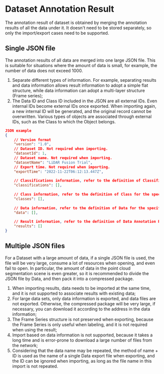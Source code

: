 # Dataset Annotation Result

The annotation result of dataset is obtained by merging the annotation results of all the data under it. It doesn't need to be stored separately, so only the import/export cases need to be supported.

## **Single JSON file**

The annotation results of all data are merged into one large JSON file. This is suitable for situations where the amount of data is small, for example, the number of data does not exceed 1000.

1. Separate different types of information. For example, separating results and data information allows result information to adopt a simple flat structure, while data information can adopt a multi-layer structure (Frame series);
2. The Data ID and Class ID included in the JSON are all external IDs. Even internal IDs become external IDs once exported. When importing again, a new internal ID will be generated, and the original record cannot be overwritten. Various types of objects are associated through external IDs, such as the Class to which the Object belongs.

```json
JSON example
{
    // Version format
    "version": "1.0",
    // Dataset ID. Not required when importing.
    "datasetId": 1,
    // Dataset name. Not required when importing.
    "datasetName": "LiDAR Fusion Trial",
    // Export time. Not required when importing.
    "exportTime": "2022-11-22T06:12:13.447Z",
    
    // Classifications information, refer to the definition of Classification for the specific structure.
    "classifications": [],
    
    // Class information, refer to the definition of Class for the specific structure.
    "classes": [],
    
    // Data information, refer to the definition of Data for the specific structure.
    "data": [],
    
    // Result information, refer to the definition of Data Annotation Result for the specific structure.
    "results": []
}
```

## **Multiple JSON files**

For a Dataset with a large amount of data, if a single JSON file is used, the file will be very large, consume a lot of resources when opening, and even fail to open. In particular, the amount of data in the point cloud segmentation scene is even greater, so it is recommended to divide the JSON file by Data, and then pack it into a compressed package.

1. When importing results, data needs to be imported at the same time, and it is not supported to associate results with existing data;
2. For large data sets, only data information is exported, and data files are not exported. Otherwise, the compressed package will be very large, if necessary, you can download it according to the address in the data information;
3. The Frame Series structure is not preserved when exporting, because the Frame Series is only useful when labeling, and it is not required when using the result;
4. Import based on data information is not supported, because it takes a long time and is error-prone to download a large number of files from the network;
5. Considering that the data name may be repeated, the method of name + ID is used as the name of a single Data export file when exporting, and the ID can be ignored when importing, as long as the file name in this import is not repeated.

